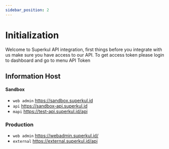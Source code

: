 ```yaml
---
sidebar_position: 2
---
```


# Initialization 

Welcome to Superkul API integration, first things before you integrate with us make sure you have access to our API. To get access token please login to dashboard and go to menu API Token

## Information Host

#### Sandbox
- `web admin` https://sandbox.superkul.id
- `api` https://sandbox-api.superkul.id
- `mapi` https://test-api.superkul.id/api

### Production
- `web admin`  https://webadmin.superkul.id/
- `external` https://external.superkul.id/api